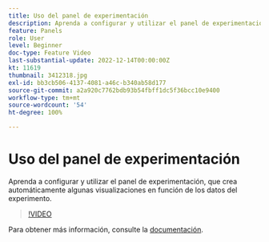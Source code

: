 ```yaml
---
title: Uso del panel de experimentación
description: Aprenda a configurar y utilizar el panel de experimentación, que crea automáticamente algunas visualizaciones en función de los datos del experimento.
feature: Panels
role: User
level: Beginner
doc-type: Feature Video
last-substantial-update: 2022-12-14T00:00:00Z
kt: 11619
thumbnail: 3412318.jpg
exl-id: bb3cb506-4137-4081-a46c-b340ab58d177
source-git-commit: a2a920c7762bdb93b54fbff1dc5f36bcc10e9400
workflow-type: tm+mt
source-wordcount: '54'
ht-degree: 100%

---
```


# Uso del panel de experimentación

Aprenda a configurar y utilizar el panel de experimentación, que crea automáticamente algunas visualizaciones en función de los datos del experimento.

>[!VIDEO](https://video.tv.adobe.com/v/3416820/?quality=12&learn=on&captions=spa)

Para obtener más información, consulte la [documentación](https://experienceleague.adobe.com/docs/analytics-platform/using/cja-workspace/panels/experimentation.html?lang=es).
